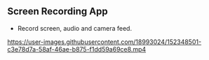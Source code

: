## Screen Recording App
- Record screen, audio and camera feed.


https://user-images.githubusercontent.com/18993024/152348501-c3e78d7a-58af-46ae-b875-f1dd59a69ce8.mp4

